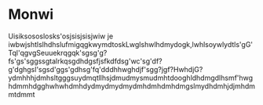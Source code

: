 # Monwi
Uisiksososlosks'osjsisjsisjwiw je iwbwjshtlslhdhslufmigqgkwymdtoskLwglshwlhdmydogk,lwhlsoywlydtls'gG'Tql'qgvgSeuuekrqgqk'sgsg'g?fs'gs'sggssgtalrkqsgdhdgsfjsfkdfdsg'wc'sg'df?g'dghgsl'sgsd'ggs'gdhsg'fq'dddhhwghdjf'sgg?jgf?HwhdjG?ydmhhhjdmhsltgggsuydmqtllhsjdmudmysmudmhtdooghldhdmgdlhsmf'hwghdmmhdgghwhwhdmhdydmydmydmydmhdmhdmhdmgslmydhdmhjdjmhdmmtdmmt
